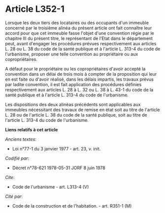 # Article L352-1

Lorsque les deux tiers des locataires ou des occupants d'un immeuble concerné par le troisième alinéa du présent article ont
fait connaître leur accord pour que cet immeuble fasse l'objet d'une convention régie par le chapitre III du présent titre,
le représentant de l'Etat dans le département peut, avant d'engager les procédures prévues respectivement aux articles L. 28
ou L. 38 du code de la santé publique et à l'article L. 313-4 du code de l'urbanisme, proposer une telle convention au
propriétaire ou aux copropriétaires. 

A défaut pour le propriétaire ou les copropriétaires d'avoir accepté la convention dans un délai de trois mois à compter de
la proposition qui leur en est faite ou d'avoir réalisé, dans les délais impartis, les travaux prévus par ladite convention,
il est fait application des procédures définies respectivement aux articles L. 28 à L. 32 ou L. 38 à L. 43-1 du code de la
santé publique et à l'article L. 313-4 du code de l'urbanisme. 

Les dispositions des deux alinéas précédents sont applicables aux immeubles nécessitant des travaux de remise en état soit au
titre de l'article L. 28 ou de l'article L. 38 du code de la santé publique, soit au titre de l'article L. 313-4 du code de
l'urbanisme.

**Liens relatifs à cet article**

_Anciens textes_:

  - Loi n°77-1 du 3 janvier 1977 - art. 23, v. init.

_Codifié par_:

  - Décret n°78-621 1978-05-31 JORF 8 juin 1978

_Cite_:

  - Code de l'urbanisme - art. L313-4 (V)

_Cité par_:

  - Code de la construction et de l'habitation. - art. R351-1 (M)
